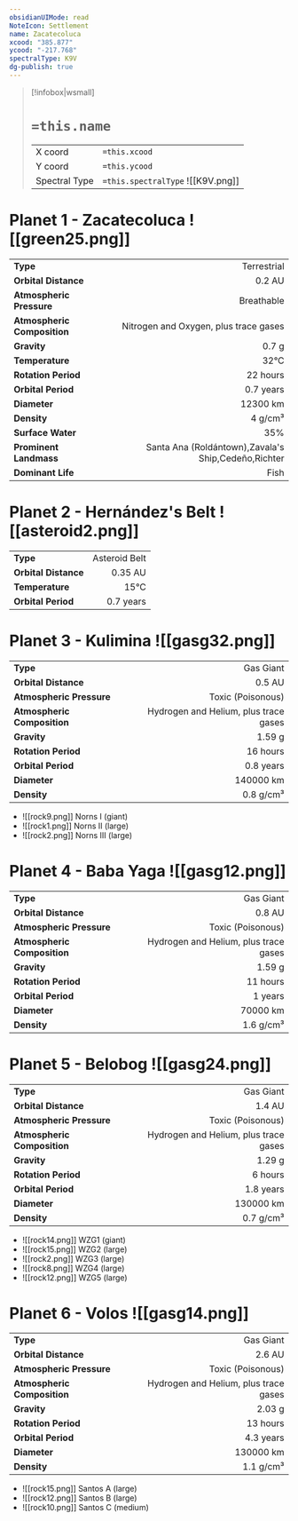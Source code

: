 ```yaml
---
obsidianUIMode: read
NoteIcon: Settlement
name: Zacatecoluca
xcood: "385.877"
ycood: "-217.768"
spectralType: K9V
dg-publish: true
---
```

> [!infobox|wsmall]
> # `=this.name`
> | | |
> | - | - |
> | X coord | `=this.xcood` |
> | Y coord| `=this.ycood` |
> | Spectral Type | `=this.spectralType` ![[K9V.png]] |

# Planet 1 - Zacatecoluca ![[green25.png]]
|                             |                           |
| --------------------------- | -------------------------:|
| **Type**                    |             Terrestrial |
| **Orbital Distance**        |   0.2 AU |
| **Atmospheric Pressure**    |       Breathable |
| **Atmospheric Composition** |      Nitrogen and Oxygen, plus trace gases |
| **Gravity**                 |        0.7 g |
| **Temperature**             |    32°C |
| **Rotation Period**         |  22 hours |
| **Orbital Period** | 0.7 years |
| **Diameter**                |      12300 km | 
| **Density**                 |    4 g/cm³ |
| **Surface Water**           |           35% | 
| **Prominent Landmass**      |         Santa Ana (Roldántown),Zavala's Ship,Cedeño,Richter | 
| **Dominant Life**           |         Fish |





# Planet 2 - Hernández's Belt ![[asteroid2.png]]
|                             |                           |
| --------------------------- | -------------------------:|
| **Type**                    |             Asteroid Belt |
| **Orbital Distance**        |   0.35 AU |
| **Temperature**             |    15°C |
| **Orbital Period** | 0.7 years |





# Planet 3 - Kulimina ![[gasg32.png]]
|                             |                           |
| --------------------------- | -------------------------:|
| **Type**                    |             Gas Giant |
| **Orbital Distance**        |   0.5 AU |
| **Atmospheric Pressure**    |       Toxic (Poisonous) |
| **Atmospheric Composition** |      Hydrogen and Helium, plus trace gases |
| **Gravity**                 |        1.59 g |
| **Rotation Period**         |  16 hours |
| **Orbital Period** | 0.8 years |
| **Diameter**                |      140000 km | 
| **Density**                 |    0.8 g/cm³ |



- ![[rock9.png]] Norns I (giant)
- ![[rock1.png]] Norns II (large)
- ![[rock2.png]] Norns III (large)


# Planet 4 - Baba Yaga ![[gasg12.png]]
|                             |                           |
| --------------------------- | -------------------------:|
| **Type**                    |             Gas Giant |
| **Orbital Distance**        |   0.8 AU |
| **Atmospheric Pressure**    |       Toxic (Poisonous) |
| **Atmospheric Composition** |      Hydrogen and Helium, plus trace gases |
| **Gravity**                 |        1.59 g |
| **Rotation Period**         |  11 hours |
| **Orbital Period** | 1 years |
| **Diameter**                |      70000 km | 
| **Density**                 |    1.6 g/cm³ |





# Planet 5 - Belobog ![[gasg24.png]]
|                             |                           |
| --------------------------- | -------------------------:|
| **Type**                    |             Gas Giant |
| **Orbital Distance**        |   1.4 AU |
| **Atmospheric Pressure**    |       Toxic (Poisonous) |
| **Atmospheric Composition** |      Hydrogen and Helium, plus trace gases |
| **Gravity**                 |        1.29 g |
| **Rotation Period**         |  6 hours |
| **Orbital Period** | 1.8 years |
| **Diameter**                |      130000 km | 
| **Density**                 |    0.7 g/cm³ |



- ![[rock14.png]] WZG1 (giant)
- ![[rock15.png]] WZG2 (large)
- ![[rock2.png]] WZG3 (large)
- ![[rock8.png]] WZG4 (large)
- ![[rock12.png]] WZG5 (large)


# Planet 6 - Volos ![[gasg14.png]]
|                             |                           |
| --------------------------- | -------------------------:|
| **Type**                    |             Gas Giant |
| **Orbital Distance**        |   2.6 AU |
| **Atmospheric Pressure**    |       Toxic (Poisonous) |
| **Atmospheric Composition** |      Hydrogen and Helium, plus trace gases |
| **Gravity**                 |        2.03 g |
| **Rotation Period**         |  13 hours |
| **Orbital Period** | 4.3 years |
| **Diameter**                |      130000 km | 
| **Density**                 |    1.1 g/cm³ |



- ![[rock15.png]] Santos A (large)
- ![[rock12.png]] Santos B (large)
- ![[rock10.png]] Santos C (medium)


